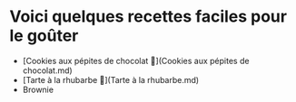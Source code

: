 # Voici quelques recettes faciles pour le goûter 

* [Cookies aux pépites de chocolat 🍪](Cookies aux pépites de chocolat.md)
* [Tarte à la rhubarbe 🥧](Tarte à la rhubarbe.md)
* Brownie

